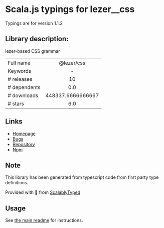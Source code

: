 
# Scala.js typings for lezer__css

Typings are for version 1.1.2

## Library description:
lezer-based CSS grammar

|                    |                 |
| ------------------ | :-------------: |
| Full name          | @lezer/css |
| Keywords           | - |
| # releases         | 10 |
| # dependents       | 0.0 |
| # downloads        | 448337.6666666667 |
| # stars            | 6.0 |

## Links
- [Homepage](https://github.com/lezer-parser/css#readme)
- [Bugs](https://github.com/lezer-parser/css/issues)
- [Repository](https://github.com/lezer-parser/css)
- [Npm](https://www.npmjs.com/package/%40lezer%2Fcss)
    


## Note
This library has been generated from typescript code from first party type definitions.

Provided with :purple_heart: from [ScalablyTyped](https://github.com/oyvindberg/ScalablyTyped)

## Usage
See [the main readme](../../readme.md) for instructions.


